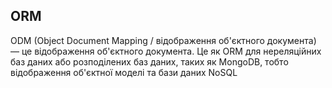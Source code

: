 ## ORM

ODM (Object Document Mapping / відображення об'єктного документа) — це відображення об'єктного документа. Це як ORM для нереляційних баз даних або розподілених баз даних, таких як MongoDB, тобто відображення об'єктної моделі та бази даних NoSQL
